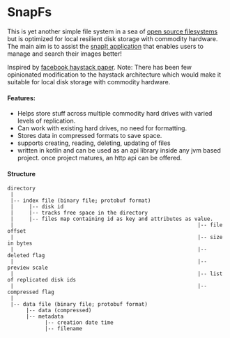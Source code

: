 # SnapFs

This is yet another simple file system in a sea of [open source filesystems](https://en.wikipedia.org/wiki/List_of_file_systems) 
but is optimized for local resilient disk storage with commodity hardware.  
The main aim is to assist the [snapIt application](https://github.com/ankur4u007/snapIt) that enables users to manage and search their images better!

Inspired by [facebook haystack paper](https://www.usenix.org/legacy/event/osdi10/tech/full_papers/Beaver.pdf). 
Note: There has been few opinionated modification to the haystack architecture which would make it suitable for local disk storage with commodity hardware.
 
#### Features:
- Helps store stuff across multiple commodity hard drives with varied levels of replication.
- Can work with existing hard drives, no need for formatting.
- Stores data in compressed formats to save space.
- supports creating, reading, deleting, updating of files
- written in kotlin and can be used as an api library inside any jvm based project. once project matures, an http api can be offered.


#### Structure
```
directory
 |
 |-- index file (binary file; protobuf format)
 |     |-- disk id
 |     |-- tracks free space in the directory
 |     |-- files map containing id as key and attributes as value.
 |                                                           |-- file offset
 |                                                           |-- size in bytes
 |                                                           |-- deleted flag
 |                                                           |-- preview scale
 |                                                           |-- list of replicated disk ids
 |                                                           |-- compressed flag
 |
 |-- data file (binary file; protobuf format)
      |-- data (compressed)
      |-- metadata
            |-- creation date time
            |-- filename
```
